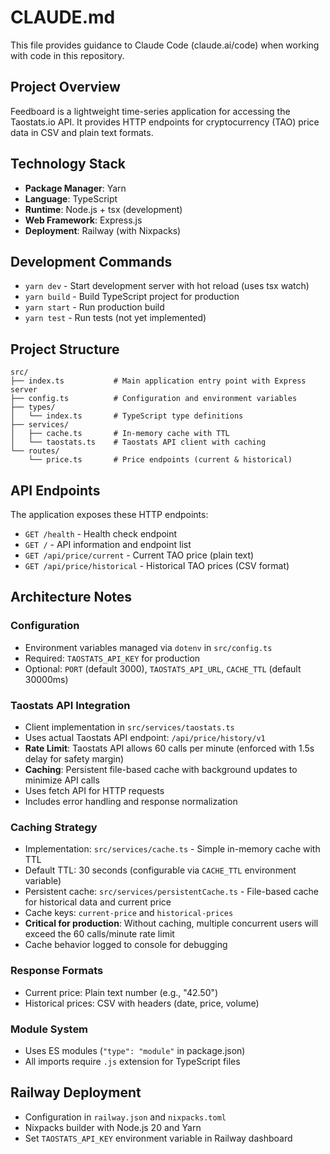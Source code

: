 # CLAUDE.md

This file provides guidance to Claude Code (claude.ai/code) when working with code in this repository.

## Project Overview

Feedboard is a lightweight time-series application for accessing the Taostats.io API. It provides HTTP endpoints for cryptocurrency (TAO) price data in CSV and plain text formats.

## Technology Stack

- **Package Manager**: Yarn
- **Language**: TypeScript
- **Runtime**: Node.js + tsx (development)
- **Web Framework**: Express.js
- **Deployment**: Railway (with Nixpacks)

## Development Commands

- `yarn dev` - Start development server with hot reload (uses tsx watch)
- `yarn build` - Build TypeScript project for production
- `yarn start` - Run production build
- `yarn test` - Run tests (not yet implemented)

## Project Structure

```
src/
├── index.ts           # Main application entry point with Express server
├── config.ts          # Configuration and environment variables
├── types/
│   └── index.ts       # TypeScript type definitions
├── services/
│   ├── cache.ts       # In-memory cache with TTL
│   └── taostats.ts    # Taostats API client with caching
└── routes/
    └── price.ts       # Price endpoints (current & historical)
```

## API Endpoints

The application exposes these HTTP endpoints:

- `GET /health` - Health check endpoint
- `GET /` - API information and endpoint list
- `GET /api/price/current` - Current TAO price (plain text)
- `GET /api/price/historical` - Historical TAO prices (CSV format)

## Architecture Notes

### Configuration
- Environment variables managed via `dotenv` in `src/config.ts`
- Required: `TAOSTATS_API_KEY` for production
- Optional: `PORT` (default 3000), `TAOSTATS_API_URL`, `CACHE_TTL` (default 30000ms)

### Taostats API Integration
- Client implementation in `src/services/taostats.ts`
- Uses actual Taostats API endpoint: `/api/price/history/v1`
- **Rate Limit**: Taostats API allows 60 calls per minute (enforced with 1.5s delay for safety margin)
- **Caching**: Persistent file-based cache with background updates to minimize API calls
- Uses fetch API for HTTP requests
- Includes error handling and response normalization

### Caching Strategy
- Implementation: `src/services/cache.ts` - Simple in-memory cache with TTL
- Default TTL: 30 seconds (configurable via `CACHE_TTL` environment variable)
- Persistent cache: `src/services/persistentCache.ts` - File-based cache for historical data and current price
- Cache keys: `current-price` and `historical-prices`
- **Critical for production**: Without caching, multiple concurrent users will exceed the 60 calls/minute rate limit
- Cache behavior logged to console for debugging

### Response Formats
- Current price: Plain text number (e.g., "42.50")
- Historical prices: CSV with headers (date, price, volume)

### Module System
- Uses ES modules (`"type": "module"` in package.json)
- All imports require `.js` extension for TypeScript files

## Railway Deployment

- Configuration in `railway.json` and `nixpacks.toml`
- Nixpacks builder with Node.js 20 and Yarn
- Set `TAOSTATS_API_KEY` environment variable in Railway dashboard
